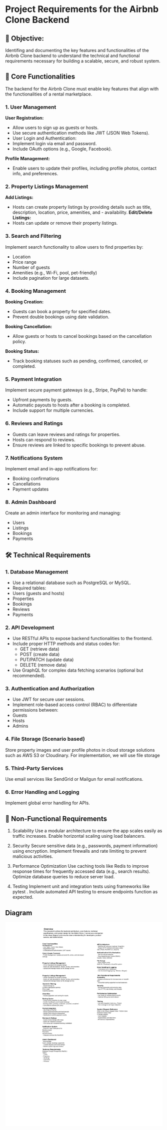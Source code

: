 # Project Requirements for the Airbnb Clone Backend
## 🎯 Objective:
Identifing and documenting the key features and functionalities of the Airbnb Clone backend to understand the technical and functional requirements necessary for building a scalable, secure, and robust system.

## 🔑 Core Functionalities
The backend for the Airbnb Clone must enable key features that align with the functionalities of a rental marketplace.

### 1. User Management
**User Registration:**
- Allow users to sign up as guests or hosts.
- Use secure authentication methods like JWT (JSON Web Tokens).
- User Login and Authentication:
- Implement login via email and password.
- Include OAuth options (e.g., Google, Facebook).

**Profile Management:**
- Enable users to update their profiles, including profile photos, contact info, and preferences.

### 2. Property Listings Management
**Add Listings:**
- Hosts can create property listings by providing details such as title, description, location, price, amenities, and - availability.
**Edit/Delete Listings:**
- Hosts can update or remove their property listings.

### 3. Search and Filtering
Implement search functionality to allow users to find properties by:
- Location
- Price range
- Number of guests
- Amenities (e.g., Wi-Fi, pool, pet-friendly)
- Include pagination for large datasets.

### 4. Booking Management
**Booking Creation:**
- Guests can book a property for specified dates.
- Prevent double bookings using date validation.

**Booking Cancellation:**
- Allow guests or hosts to cancel bookings based on the cancellation policy.

**Booking Status:**
- Track booking statuses such as pending, confirmed, canceled, or completed.

### 5. Payment Integration
Implement secure payment gateways (e.g., Stripe, PayPal) to handle:
- Upfront payments by guests.
- Automatic payouts to hosts after a booking is completed.
- Include support for multiple currencies.

### 6. Reviews and Ratings
- Guests can leave reviews and ratings for properties.
- Hosts can respond to reviews.
- Ensure reviews are linked to specific bookings to prevent abuse.

### 7. Notifications System
Implement email and in-app notifications for:
- Booking confirmations
- Cancellations
- Payment updates

### 8. Admin Dashboard
Create an admin interface for monitoring and managing:
- Users
- Listings
- Bookings
- Payments

## 🛠️ Technical Requirements
### 1. Database Management
- Use a relational database such as PostgreSQL or MySQL.
- Required tables:
- Users (guests and hosts)
- Properties
- Bookings
- Reviews
- Payments

### 2. API Development
- Use RESTful APIs to expose backend functionalities to the frontend.
- Include proper HTTP methods and status codes for:
   - GET (retrieve data)
   - POST (create data)
   - PUT/PATCH (update data)
   - DELETE (remove data)
- Use GraphQL for complex data fetching scenarios (optional but recommended).

### 3. Authentication and Authorization
- Use JWT for secure user sessions.
- Implement role-based access control (RBAC) to differentiate permissions between:
- Guests
- Hosts
- Admins

### 4. File Storage (Scenario based)
Store property images and user profile photos in cloud storage solutions such as AWS S3 or Cloudinary. For implementation, we will use file storage

### 5. Third-Party Services
Use email services like SendGrid or Mailgun for email notifications.

### 6. Error Handling and Logging
Implement global error handling for APIs.

## 🚀 Non-Functional Requirements
1. Scalability
Use a modular architecture to ensure the app scales easily as traffic increases.
Enable horizontal scaling using load balancers.

2. Security
Secure sensitive data (e.g., passwords, payment information) using encryption.
Implement firewalls and rate limiting to prevent malicious activities.

3. Performance Optimization
Use caching tools like Redis to improve response times for frequently accessed data (e.g., search results).
Optimize database queries to reduce server load.

4. Testing
Implement unit and integration tests using frameworks like pytest .
Include automated API testing to ensure endpoints function as expected.

## Diagram
![Draw](Databse.drawio.png)